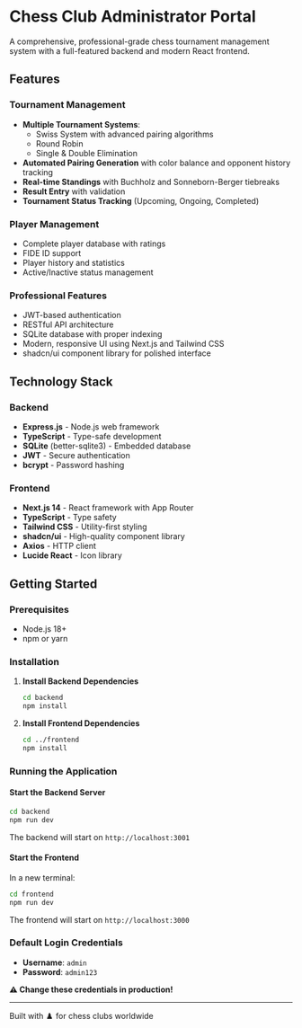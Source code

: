 # Chess Club Administrator Portal

A comprehensive, professional-grade chess tournament management system with a full-featured backend and modern React frontend.

## Features

### Tournament Management
- **Multiple Tournament Systems**:
  - Swiss System with advanced pairing algorithms
  - Round Robin
  - Single & Double Elimination
- **Automated Pairing Generation** with color balance and opponent history tracking
- **Real-time Standings** with Buchholz and Sonneborn-Berger tiebreaks
- **Result Entry** with validation
- **Tournament Status Tracking** (Upcoming, Ongoing, Completed)

### Player Management
- Complete player database with ratings
- FIDE ID support
- Player history and statistics
- Active/Inactive status management

### Professional Features
- JWT-based authentication
- RESTful API architecture
- SQLite database with proper indexing
- Modern, responsive UI using Next.js and Tailwind CSS
- shadcn/ui component library for polished interface

## Technology Stack

### Backend
- **Express.js** - Node.js web framework
- **TypeScript** - Type-safe development
- **SQLite** (better-sqlite3) - Embedded database
- **JWT** - Secure authentication
- **bcrypt** - Password hashing

### Frontend
- **Next.js 14** - React framework with App Router
- **TypeScript** - Type safety
- **Tailwind CSS** - Utility-first styling
- **shadcn/ui** - High-quality component library
- **Axios** - HTTP client
- **Lucide React** - Icon library

## Getting Started

### Prerequisites
- Node.js 18+
- npm or yarn

### Installation

1. **Install Backend Dependencies**
   ```bash
   cd backend
   npm install
   ```

2. **Install Frontend Dependencies**
   ```bash
   cd ../frontend
   npm install
   ```

### Running the Application

#### Start the Backend Server

```bash
cd backend
npm run dev
```

The backend will start on `http://localhost:3001`

#### Start the Frontend

In a new terminal:

```bash
cd frontend
npm run dev
```

The frontend will start on `http://localhost:3000`

### Default Login Credentials

- **Username**: `admin`
- **Password**: `admin123`

**⚠️ Change these credentials in production!**

---

Built with ♟️ for chess clubs worldwide
